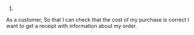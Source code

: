 1.
As a customer,
So that I can check that the cost of my purchase is correct
I want to get a receipt with information about my order.

